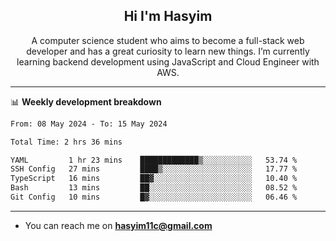 <h2 align="center">Hi I'm Hasyim</h2>

<p align="center">A computer science student who aims to become a full-stack web developer and has a great curiosity to learn new things. I’m currently learning backend development using JavaScript and Cloud Engineer with AWS.</p>

---

📊 **Weekly development breakdown**

<!--START_SECTION:waka-->

```txt
From: 08 May 2024 - To: 15 May 2024

Total Time: 2 hrs 36 mins

YAML         1 hr 23 mins    █████████████▒░░░░░░░░░░░   53.74 %
SSH Config   27 mins         ████▒░░░░░░░░░░░░░░░░░░░░   17.77 %
TypeScript   16 mins         ██▓░░░░░░░░░░░░░░░░░░░░░░   10.40 %
Bash         13 mins         ██░░░░░░░░░░░░░░░░░░░░░░░   08.52 %
Git Config   10 mins         █▓░░░░░░░░░░░░░░░░░░░░░░░   06.46 %
```

<!--END_SECTION:waka-->

---

- You can reach me on **hasyim11c@gmail.com**
